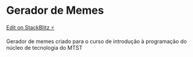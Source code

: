 # Gerador de Memes

[Edit on StackBlitz ⚡️](https://stackblitz.com/edit/web-platform-wmphwx)

Gerador de memes criado para o curso de introdução à programação do núcleo de tecnologia do MTST
